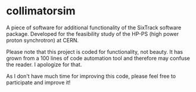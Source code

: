 collimatorsim
=============

A piece of software for additional functionality of the SixTrack software package. Developed for the feasibility study of the HP-PS (high power proton synchrotron) at CERN.

Please note that this project is coded for functionality, not beauty. It has grown from a 100 lines of code automation tool and therefore may confuse the reader. I apologize for that.

As I don't have much time for improving this code, please feel free to participate and improve it!
